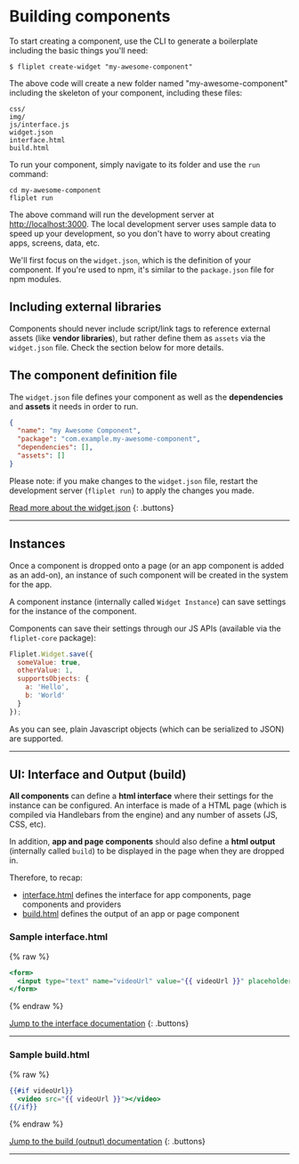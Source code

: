 # Building components

To start creating a component, use the CLI to generate a boilerplate including the basic things you'll need:

```
$ fliplet create-widget "my-awesome-component"
```

The above code will create a new folder named "my-awesome-component" including the skeleton of your component, including these files:

```
css/
img/
js/interface.js
widget.json
interface.html
build.html
```

To run your component, simply navigate to its folder and use the `run` command:

```
cd my-awesome-component
fliplet run
```

The above command will run the development server at [http://localhost:3000](http://localhost:3000). The local development server uses sample data to speed up your development, so you don't have to worry about creating apps, screens, data, etc.

We'll first focus on the `widget.json`, which is the definition of your component. If you're used to npm, it's similar to the `package.json` file for npm modules.

## Including external libraries

Components should never include script/link tags to reference external assets (like **vendor libraries**), but rather define them as `assets` via the `widget.json` file. Check the section below for more details.

## The component definition file

The `widget.json` file defines your component as well as the **dependencies** and **assets** it needs in order to run.

```json
{
  "name": "my Awesome Component",
  "package": "com.example.my-awesome-component",
  "dependencies": [],
  "assets": []
}
```

Please note: if you make changes to the `widget.json` file, restart the development server (`fliplet run`) to apply the changes you made.

[Read more about the widget.json](components/Definition.md)
{: .buttons}

---

## Instances

Once a component is dropped onto a page (or an app component is added as an add-on), an instance of such component will be created in the system for the app.

A component instance (internally called `Widget Instance`) can save settings for the instance of the component.

Components can save their settings through our JS APIs (available via the `fliplet-core` package):

```js
Fliplet.Widget.save({
  someValue: true,
  otherValue: 1,
  supportsObjects: {
    a: 'Hello',
    b: 'World'
  }
});
```

As you can see, plain Javascript objects (which can be serialized to JSON) are supported.

---

## UI: Interface and Output (build)

**All components** can define a **html interface** where their settings for the instance can be configured. An interface is made of a HTML page (which is compiled via Handlebars from the engine) and any number of assets (JS, CSS, etc).

In addition, **app and page components** should also define a **html output** (internally called `build`) to be displayed in the page when they are dropped in.

Therefore, to recap:

- [interface.html](components/Interface.md) defines the interface for app components, page components and providers
- [build.html](components/Build-output.Md) defines the output of an app or page component

### Sample interface.html

{% raw %}
```handlebars
<form>
  <input type="text" name="videoUrl" value="{{ videoUrl }}" placeholder="A video url" />
</form>
```
{% endraw %}

[Jump to the interface documentation](components/Interface.md)
{: .buttons}

---

### Sample build.html

{% raw %}
```handlebars
{{#if videoUrl}}
  <video src="{{ videoUrl }}"></video>
{{/if}}
```
{% endraw %}

[Jump to the build (output) documentation](components/Build-output.md)
{: .buttons}

---

